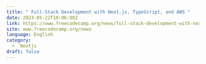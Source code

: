 ```yaml
---
title: " Full-Stack Development with Next.js, TypeScript, and AWS "
date: 2023-05-22T18:06:08Z
link: https://www.freecodecamp.org/news/full-stack-development-with-next-js-typescript-and-aws/?utm_medium=RSS&utm_source=news.12bit.vn
site: www.freecodecamp.org/news
language: English
category:
  -  Nextjs 
draft: false
---
```

